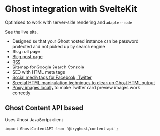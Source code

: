 # Ghost integration with SvelteKit

Optimised to work with server-side rendering and `adapter-node`

[See the live site](https://tradingstrategy.ai/blog).

- Designed so that your Ghost hosted instance can be password protected and not picked up by search engine
- Blog roll page
- [Blog post page](./[slug]/+page.svelte)
- [RSS](./rss.xml/+server.ts)
- Sitemap for Google Search Console
- SEO with HTML meta tags
- [Social media tags for Facebook, Twitter](./SocialMetaTags.svelte) 
- [Special HTML manipulation techniques to clean up Ghost HTML output](./BlogPostContent.svelte)
- [Proxy images locally](./image/server.ts) to make Twitter card preview images work correctly

## Ghost Content API based

Uses Ghost JavaScript client

```typescrt
import GhostContentAPI from '@tryghost/content-api';
```